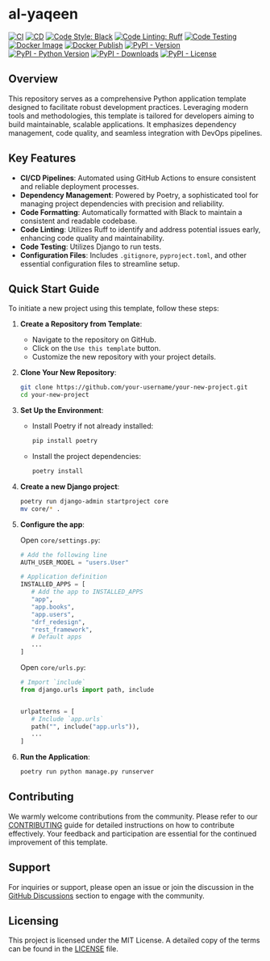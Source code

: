 # al-yaqeen

[![CI](https://github.com/youzarsiph/al-yaqeen/actions/workflows/ci.yml/badge.svg)](https://github.com/youzarsiph/al-yaqeen/actions/workflows/ci.yml)
[![CD](https://github.com/youzarsiph/al-yaqeen/actions/workflows/cd.yml/badge.svg)](https://github.com/youzarsiph/al-yaqeen/actions/workflows/cd.yml)
[![Code Style: Black](https://github.com/youzarsiph/al-yaqeen/actions/workflows/black.yml/badge.svg)](https://github.com/youzarsiph/al-yaqeen/actions/workflows/black.yml)
[![Code Linting: Ruff](https://github.com/youzarsiph/al-yaqeen/actions/workflows/ruff.yml/badge.svg)](https://github.com/youzarsiph/al-yaqeen/actions/workflows/ruff.yml)
[![Code Testing](https://github.com/youzarsiph/al-yaqeen/actions/workflows/tests.yml/badge.svg)](https://github.com/youzarsiph/al-yaqeen/actions/workflows/tests.yml)
[![Docker Image](https://github.com/youzarsiph/al-yaqeen/actions/workflows/docker-image.yml/badge.svg)](https://github.com/youzarsiph/al-yaqeen/actions/workflows/docker-image.yml)
[![Docker Publish](https://github.com/youzarsiph/al-yaqeen/actions/workflows/docker-publish.yml/badge.svg)](https://github.com/youzarsiph/al-yaqeen/actions/workflows/docker-publish.yml)
[![PyPI - Version](https://img.shields.io/pypi/v/al-yaqeen?logo=pypi&logoColor=white)](https://pypi.org/project/al-yaqeen/)
[![PyPI - Python Version](https://img.shields.io/pypi/pyversions/al-yaqeen?logo=python&logoColor=white)](https://pypi.org/project/al-yaqeen/)
[![PyPI - Downloads](https://img.shields.io/pypi/dm/al-yaqeen?logo=pypi&logoColor=white)](https://pypi.org/project/al-yaqeen/)
[![PyPI - License](https://img.shields.io/pypi/l/al-yaqeen?logo=pypi&logoColor=white)](https://pypi.org/project/al-yaqeen/)

## Overview

This repository serves as a comprehensive Python application template designed to facilitate robust development practices. Leveraging modern tools and methodologies, this template is tailored for developers aiming to build maintainable, scalable applications. It emphasizes dependency management, code quality, and seamless integration with DevOps pipelines.

## Key Features

- **CI/CD Pipelines**: Automated using GitHub Actions to ensure consistent and reliable deployment processes.
- **Dependency Management**: Powered by Poetry, a sophisticated tool for managing project dependencies with precision and reliability.
- **Code Formatting**: Automatically formatted with Black to maintain a consistent and readable codebase.
- **Code Linting**: Utilizes Ruff to identify and address potential issues early, enhancing code quality and maintainability.
- **Code Testing**: Utilizes Django to run tests.
- **Configuration Files**: Includes `.gitignore`, `pyproject.toml`, and other essential configuration files to streamline setup.

## Quick Start Guide

To initiate a new project using this template, follow these steps:

1. **Create a Repository from Template**:
   - Navigate to the repository on GitHub.
   - Click on the `Use this template` button.
   - Customize the new repository with your project details.

2. **Clone Your New Repository**:

   ```bash
   git clone https://github.com/your-username/your-new-project.git
   cd your-new-project
   ```

3. **Set Up the Environment**:
   - Install Poetry if not already installed:

     ```bash
     pip install poetry
     ```

   - Install the project dependencies:

     ```bash
     poetry install
     ```

4. **Create a new Django project**:

   ```bash
   poetry run django-admin startproject core
   mv core/* .
   ```

5. **Configure the app**:

   Open `core/settings.py`:

   ```python
   # Add the following line
   AUTH_USER_MODEL = "users.User"

   # Application definition
   INSTALLED_APPS = [
      # Add the app to INSTALLED_APPS
      "app",
      "app.books",
      "app.users",
      "drf_redesign",
      "rest_framework",
      # Default apps
      ...
   ]
   ```

   Open `core/urls.py`:

   ```python
   # Import `include`
   from django.urls import path, include
   
   
   urlpatterns = [
      # Include `app.urls`
      path("", include("app.urls")),
      ...
   ]
   ```

6. **Run the Application**:

   ```bash
   poetry run python manage.py runserver
   ```

## Contributing

We warmly welcome contributions from the community. Please refer to our [CONTRIBUTING](CONTRIBUTING.md) guide for detailed instructions on how to contribute effectively. Your feedback and participation are essential for the continued improvement of this template.

## Support

For inquiries or support, please open an issue or join the discussion in the [GitHub Discussions](https://github.com/youzarsiph/al-yaqeen/discussions) section to engage with the community.

## Licensing

This project is licensed under the MIT License. A detailed copy of the terms can be found in the [LICENSE](LICENSE) file.
